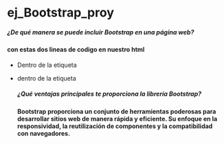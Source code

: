# ej_Bootstrap_proy

##### ¿De qué manera se puede incluir Bootstrap en una página web?

#### con estas dos lineas de codigo en nuestro html

* Dentro de la etiqueta <head>
  <link href=https://cdn.jsdelivr.net/npm/bootstrap@5.3.0/dist/css/bootstrap.min.css/>

* dentro de la etiqueta <body>
  <script src="https://cdn.jsdelivr.net/npm/bootstrap@5.3.0-alpha3/dist/js/bootstrap.bundle.min.js" integrity="sha384-ENjdO4Dr2bkBIFxQpeoTz1HIcje39Wm4jDKdf19U8gI4ddQ3GYNS7NTKfAdVQSZe" crossorigin="anonymous"></script>



   ##### ¿Qué ventajas principales te proporciona la librería Bootstrap?

   #### Bootstrap  proporciona un conjunto de herramientas poderosas para desarrollar sitios web de manera rápida y eficiente. Su enfoque en la responsividad, la reutilización de componentes y la compatibilidad con navegadores. 